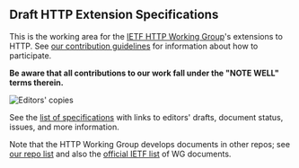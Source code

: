 <!-- regenerate: off -->

## Draft HTTP Extension Specifications

This is the working area for the [IETF HTTP Working Group](https://httpwg.org/)'s extensions to HTTP. See [our contribution guidelines](CONTRIBUTING.md) for information about how to participate.

**Be aware that all contributions to our work fall under the "NOTE WELL" terms therein.**

![Editors' copies](https://github.com/httpwg/http-extensions/workflows/Update%20Editor's%20Copy/badge.svg)

See the [list of specifications](https://httpwg.org/http-extensions/) with links to editors' drafts, document status, issues, and more information.

Note that the HTTP Working Group develops documents in other repos; see [our repo list](https://github.com/httpwg/) and also the [official IETF list](https://datatracker.ietf.org/wg/httpbis/documents/) of WG documents.
